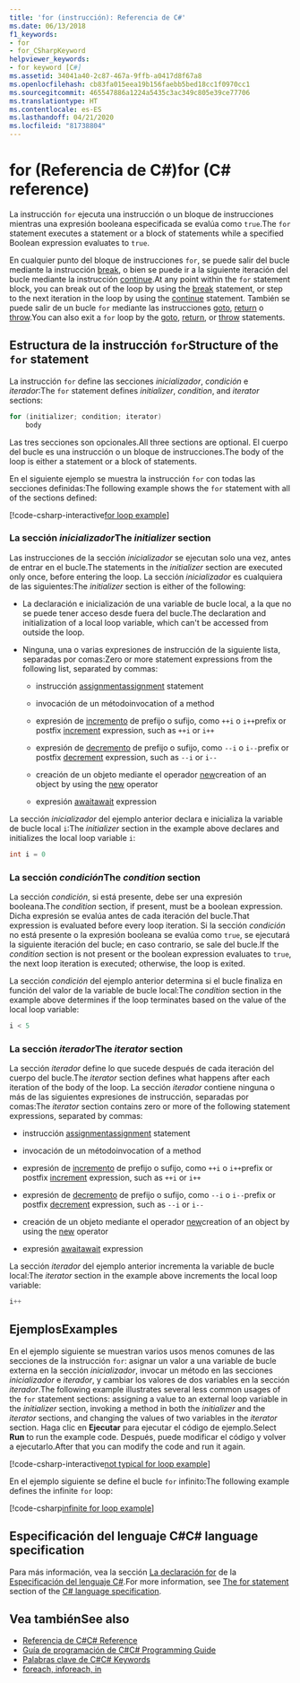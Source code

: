 ```yaml
---
title: 'for (instrucción): Referencia de C#'
ms.date: 06/13/2018
f1_keywords:
- for
- for_CSharpKeyword
helpviewer_keywords:
- for keyword [C#]
ms.assetid: 34041a40-2c87-467a-9ffb-a0417d8f67a8
ms.openlocfilehash: cb83fa015eea19b156faebb5bed18cc1f0970cc1
ms.sourcegitcommit: 465547886a1224a5435c3ac349c805e39ce77706
ms.translationtype: HT
ms.contentlocale: es-ES
ms.lasthandoff: 04/21/2020
ms.locfileid: "81738804"
---
```

# <a name="for-c-reference"></a><span data-ttu-id="9dbeb-102">for (Referencia de C#)</span><span class="sxs-lookup"><span data-stu-id="9dbeb-102">for (C# reference)</span></span>

<span data-ttu-id="9dbeb-103">La instrucción `for` ejecuta una instrucción o un bloque de instrucciones mientras una expresión booleana especificada se evalúa como `true`.</span><span class="sxs-lookup"><span data-stu-id="9dbeb-103">The `for` statement executes a statement or a block of statements while a specified Boolean expression evaluates to `true`.</span></span>

<span data-ttu-id="9dbeb-104">En cualquier punto del bloque de instrucciones `for`, se puede salir del bucle mediante la instrucción [break](break.md), o bien se puede ir a la siguiente iteración del bucle mediante la instrucción [continue](continue.md).</span><span class="sxs-lookup"><span data-stu-id="9dbeb-104">At any point within the `for` statement block, you can break out of the loop by using the [break](break.md) statement, or step to the next iteration in the loop by using the [continue](continue.md) statement.</span></span> <span data-ttu-id="9dbeb-105">También se puede salir de un bucle `for` mediante las instrucciones [goto](goto.md), [return](return.md) o [throw](throw.md).</span><span class="sxs-lookup"><span data-stu-id="9dbeb-105">You can also exit a `for` loop by the [goto](goto.md), [return](return.md), or [throw](throw.md) statements.</span></span>

## <a name="structure-of-the-for-statement"></a><span data-ttu-id="9dbeb-106">Estructura de la instrucción `for`</span><span class="sxs-lookup"><span data-stu-id="9dbeb-106">Structure of the `for` statement</span></span>

<span data-ttu-id="9dbeb-107">La instrucción `for` define las secciones *inicializador*, *condición* e *iterador*:</span><span class="sxs-lookup"><span data-stu-id="9dbeb-107">The `for` statement defines *initializer*, *condition*, and *iterator* sections:</span></span>

```csharp
for (initializer; condition; iterator)
    body
```

<span data-ttu-id="9dbeb-108">Las tres secciones son opcionales.</span><span class="sxs-lookup"><span data-stu-id="9dbeb-108">All three sections are optional.</span></span> <span data-ttu-id="9dbeb-109">El cuerpo del bucle es una instrucción o un bloque de instrucciones.</span><span class="sxs-lookup"><span data-stu-id="9dbeb-109">The body of the loop is either a statement or a block of statements.</span></span>

<span data-ttu-id="9dbeb-110">En el siguiente ejemplo se muestra la instrucción `for` con todas las secciones definidas:</span><span class="sxs-lookup"><span data-stu-id="9dbeb-110">The following example shows the `for` statement with all of the sections defined:</span></span>

[!code-csharp-interactive[for loop example](~/samples/snippets/csharp/keywords/IterationKeywordsExamples.cs#5)]

### <a name="the-initializer-section"></a><span data-ttu-id="9dbeb-111">La sección *inicializador*</span><span class="sxs-lookup"><span data-stu-id="9dbeb-111">The *initializer* section</span></span>

<span data-ttu-id="9dbeb-112">Las instrucciones de la sección *inicializador* se ejecutan solo una vez, antes de entrar en el bucle.</span><span class="sxs-lookup"><span data-stu-id="9dbeb-112">The statements in the *initializer* section are executed only once, before entering the loop.</span></span> <span data-ttu-id="9dbeb-113">La sección *inicializador* es cualquiera de las siguientes:</span><span class="sxs-lookup"><span data-stu-id="9dbeb-113">The *initializer* section is either of the following:</span></span>

- <span data-ttu-id="9dbeb-114">La declaración e inicialización de una variable de bucle local, a la que no se puede tener acceso desde fuera del bucle.</span><span class="sxs-lookup"><span data-stu-id="9dbeb-114">The declaration and initialization of a local loop variable, which can't be accessed from outside the loop.</span></span>

- <span data-ttu-id="9dbeb-115">Ninguna, una o varias expresiones de instrucción de la siguiente lista, separadas por comas:</span><span class="sxs-lookup"><span data-stu-id="9dbeb-115">Zero or more statement expressions from the following list, separated by commas:</span></span>

  - <span data-ttu-id="9dbeb-116">instrucción [assignment](../operators/assignment-operator.md)</span><span class="sxs-lookup"><span data-stu-id="9dbeb-116">[assignment](../operators/assignment-operator.md) statement</span></span>

  - <span data-ttu-id="9dbeb-117">invocación de un método</span><span class="sxs-lookup"><span data-stu-id="9dbeb-117">invocation of a method</span></span>

  - <span data-ttu-id="9dbeb-118">expresión de [incremento](../operators/arithmetic-operators.md#increment-operator-) de prefijo o sufijo, como `++i` o `i++`</span><span class="sxs-lookup"><span data-stu-id="9dbeb-118">prefix or postfix [increment](../operators/arithmetic-operators.md#increment-operator-) expression, such as `++i` or `i++`</span></span>

  - <span data-ttu-id="9dbeb-119">expresión de [decremento](../operators/arithmetic-operators.md#decrement-operator---) de prefijo o sufijo, como `--i` o `i--`</span><span class="sxs-lookup"><span data-stu-id="9dbeb-119">prefix or postfix [decrement](../operators/arithmetic-operators.md#decrement-operator---) expression, such as `--i` or `i--`</span></span>

  - <span data-ttu-id="9dbeb-120">creación de un objeto mediante el operador [new](../operators/new-operator.md)</span><span class="sxs-lookup"><span data-stu-id="9dbeb-120">creation of an object by using the [new](../operators/new-operator.md) operator</span></span>

  - <span data-ttu-id="9dbeb-121">expresión [await](../operators/await.md)</span><span class="sxs-lookup"><span data-stu-id="9dbeb-121">[await](../operators/await.md) expression</span></span>

<span data-ttu-id="9dbeb-122">La sección *inicializador* del ejemplo anterior declara e inicializa la variable de bucle local `i`:</span><span class="sxs-lookup"><span data-stu-id="9dbeb-122">The *initializer* section in the example above declares and initializes the local loop variable `i`:</span></span>

```csharp
int i = 0
```

### <a name="the-condition-section"></a><span data-ttu-id="9dbeb-123">La sección *condición*</span><span class="sxs-lookup"><span data-stu-id="9dbeb-123">The *condition* section</span></span>

<span data-ttu-id="9dbeb-124">La sección *condición*, si está presente, debe ser una expresión booleana.</span><span class="sxs-lookup"><span data-stu-id="9dbeb-124">The *condition* section, if present, must be a boolean expression.</span></span> <span data-ttu-id="9dbeb-125">Dicha expresión se evalúa antes de cada iteración del bucle.</span><span class="sxs-lookup"><span data-stu-id="9dbeb-125">That expression is evaluated before every loop iteration.</span></span> <span data-ttu-id="9dbeb-126">Si la sección *condición* no está presente o la expresión booleana se evalúa como `true`, se ejecutará la siguiente iteración del bucle; en caso contrario, se sale del bucle.</span><span class="sxs-lookup"><span data-stu-id="9dbeb-126">If the *condition* section is not present or the boolean expression evaluates to `true`, the next loop iteration is executed; otherwise, the loop is exited.</span></span>

<span data-ttu-id="9dbeb-127">La sección *condición* del ejemplo anterior determina si el bucle finaliza en función del valor de la variable de bucle local:</span><span class="sxs-lookup"><span data-stu-id="9dbeb-127">The *condition* section in the example above determines if the loop terminates based on the value of the local loop variable:</span></span>

```csharp
i < 5
```

### <a name="the-iterator-section"></a><span data-ttu-id="9dbeb-128">La sección *iterador*</span><span class="sxs-lookup"><span data-stu-id="9dbeb-128">The *iterator* section</span></span>

<span data-ttu-id="9dbeb-129">La sección *iterador* define lo que sucede después de cada iteración del cuerpo del bucle.</span><span class="sxs-lookup"><span data-stu-id="9dbeb-129">The *iterator* section defines what happens after each iteration of the body of the loop.</span></span> <span data-ttu-id="9dbeb-130">La sección *iterador* contiene ninguna o más de las siguientes expresiones de instrucción, separadas por comas:</span><span class="sxs-lookup"><span data-stu-id="9dbeb-130">The *iterator* section contains zero or more of the following statement expressions, separated by commas:</span></span>

- <span data-ttu-id="9dbeb-131">instrucción [assignment](../operators/assignment-operator.md)</span><span class="sxs-lookup"><span data-stu-id="9dbeb-131">[assignment](../operators/assignment-operator.md) statement</span></span>

- <span data-ttu-id="9dbeb-132">invocación de un método</span><span class="sxs-lookup"><span data-stu-id="9dbeb-132">invocation of a method</span></span>

- <span data-ttu-id="9dbeb-133">expresión de [incremento](../operators/arithmetic-operators.md#increment-operator-) de prefijo o sufijo, como `++i` o `i++`</span><span class="sxs-lookup"><span data-stu-id="9dbeb-133">prefix or postfix [increment](../operators/arithmetic-operators.md#increment-operator-) expression, such as `++i` or `i++`</span></span>

- <span data-ttu-id="9dbeb-134">expresión de [decremento](../operators/arithmetic-operators.md#decrement-operator---) de prefijo o sufijo, como `--i` o `i--`</span><span class="sxs-lookup"><span data-stu-id="9dbeb-134">prefix or postfix [decrement](../operators/arithmetic-operators.md#decrement-operator---) expression, such as `--i` or `i--`</span></span>

- <span data-ttu-id="9dbeb-135">creación de un objeto mediante el operador [new](../operators/new-operator.md)</span><span class="sxs-lookup"><span data-stu-id="9dbeb-135">creation of an object by using the [new](../operators/new-operator.md) operator</span></span>

- <span data-ttu-id="9dbeb-136">expresión [await](../operators/await.md)</span><span class="sxs-lookup"><span data-stu-id="9dbeb-136">[await](../operators/await.md) expression</span></span>

<span data-ttu-id="9dbeb-137">La sección *iterador* del ejemplo anterior incrementa la variable de bucle local:</span><span class="sxs-lookup"><span data-stu-id="9dbeb-137">The *iterator* section in the example above increments the local loop variable:</span></span>

```csharp
i++
```

## <a name="examples"></a><span data-ttu-id="9dbeb-138">Ejemplos</span><span class="sxs-lookup"><span data-stu-id="9dbeb-138">Examples</span></span>

<span data-ttu-id="9dbeb-139">En el ejemplo siguiente se muestran varios usos menos comunes de las secciones de la instrucción `for`: asignar un valor a una variable de bucle externa en la sección *inicializador*, invocar un método en las secciones *inicializador* e *iterador*, y cambiar los valores de dos variables en la sección *iterador*.</span><span class="sxs-lookup"><span data-stu-id="9dbeb-139">The following example illustrates several less common usages of the `for` statement sections: assigning a value to an external loop variable in the *initializer* section, invoking a method in both the *initializer* and the *iterator* sections, and changing the values of two variables in the *iterator* section.</span></span> <span data-ttu-id="9dbeb-140">Haga clic en **Ejecutar** para ejecutar el código de ejemplo.</span><span class="sxs-lookup"><span data-stu-id="9dbeb-140">Select **Run** to run the example code.</span></span> <span data-ttu-id="9dbeb-141">Después, puede modificar el código y volver a ejecutarlo.</span><span class="sxs-lookup"><span data-stu-id="9dbeb-141">After that you can modify the code and run it again.</span></span>

[!code-csharp-interactive[not typical for loop example](~/samples/snippets/csharp/keywords/IterationKeywordsExamples.cs#6)]

<span data-ttu-id="9dbeb-142">En el ejemplo siguiente se define el bucle `for` infinito:</span><span class="sxs-lookup"><span data-stu-id="9dbeb-142">The following example defines the infinite `for` loop:</span></span>

[!code-csharp[infinite for loop example](~/samples/snippets/csharp/keywords/IterationKeywordsExamples.cs#7)]

## <a name="c-language-specification"></a><span data-ttu-id="9dbeb-143">Especificación del lenguaje C#</span><span class="sxs-lookup"><span data-stu-id="9dbeb-143">C# language specification</span></span>

<span data-ttu-id="9dbeb-144">Para más información, vea la sección [La declaración for](~/_csharplang/spec/statements.md#the-for-statement) de la [Especificación del lenguaje C#](/dotnet/csharp/language-reference/language-specification/introduction).</span><span class="sxs-lookup"><span data-stu-id="9dbeb-144">For more information, see [The for statement](~/_csharplang/spec/statements.md#the-for-statement) section of the [C# language specification](/dotnet/csharp/language-reference/language-specification/introduction).</span></span>

## <a name="see-also"></a><span data-ttu-id="9dbeb-145">Vea también</span><span class="sxs-lookup"><span data-stu-id="9dbeb-145">See also</span></span>

- [<span data-ttu-id="9dbeb-146">Referencia de C#</span><span class="sxs-lookup"><span data-stu-id="9dbeb-146">C# Reference</span></span>](../index.md)
- [<span data-ttu-id="9dbeb-147">Guía de programación de C#</span><span class="sxs-lookup"><span data-stu-id="9dbeb-147">C# Programming Guide</span></span>](../../programming-guide/index.md)
- [<span data-ttu-id="9dbeb-148">Palabras clave de C#</span><span class="sxs-lookup"><span data-stu-id="9dbeb-148">C# Keywords</span></span>](index.md)
- [<span data-ttu-id="9dbeb-149">foreach, in</span><span class="sxs-lookup"><span data-stu-id="9dbeb-149">foreach, in</span></span>](foreach-in.md)
